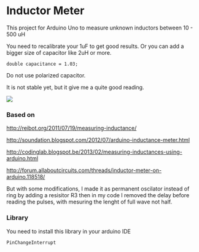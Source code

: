 # Inductor Meter

This project for Arduino Uno to measure unknown inductors between 10 - 500 uH

You need to recalibrate your 1uF to get good results.
Or you can add a bigger size of capacitor like 2uH or more.

	double capacitance = 1.03; 

Do not use polarized capacitor.

It is not stable yet, but it give me a quite good reading.

![](https://raw.githubusercontent.com/zaher/arduino_projects/blob/master/InductorMeter/InductorMeter.svg)

### Based on 

http://reibot.org/2011/07/19/measuring-inductance/

http://soundation.blogspot.com/2012/07/arduino-inductance-meter.html

http://codinglab.blogspot.be/2013/02/measuring-inductances-using-arduino.html

http://forum.allaboutcircuits.com/threads/inductor-meter-on-arduino.118518/
	
But with some modifications, I made it as permanent oscilator instead of ring by adding a resisitor R3 then in my code I removed the delay before reading the pulses, with mesuring the lenght of full wave not half.

### Library

You need to install this library in your arduino IDE
 
	PinChangeInterrupt
